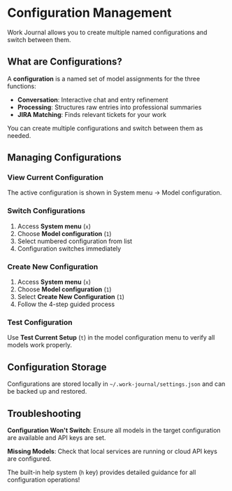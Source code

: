 # Configuration Management

Work Journal allows you to create multiple named configurations and switch between them.

## What are Configurations?

A **configuration** is a named set of model assignments for the three functions:
- **Conversation**: Interactive chat and entry refinement
- **Processing**: Structures raw entries into professional summaries  
- **JIRA Matching**: Finds relevant tickets for your work

You can create multiple configurations and switch between them as needed.

## Managing Configurations

### View Current Configuration
The active configuration is shown in System menu → Model configuration.

### Switch Configurations
1. Access **System menu** (`x`)
2. Choose **Model configuration** (`1`)
3. Select numbered configuration from list
4. Configuration switches immediately

### Create New Configuration
1. Access **System menu** (`x`)
2. Choose **Model configuration** (`1`)  
3. Select **Create New Configuration** (`1`)
4. Follow the 4-step guided process

### Test Configuration
Use **Test Current Setup** (`t`) in the model configuration menu to verify all models work properly.

## Configuration Storage

Configurations are stored locally in `~/.work-journal/settings.json` and can be backed up and restored.

## Troubleshooting

**Configuration Won't Switch**: Ensure all models in the target configuration are available and API keys are set.

**Missing Models**: Check that local services are running or cloud API keys are configured.

The built-in help system (`h` key) provides detailed guidance for all configuration operations!
